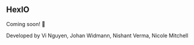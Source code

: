 ## HexIO

Coming soon! :tada:

Developed by Vi Nguyen, Johan Widmann, Nishant Verma, Nicole Mitchell
